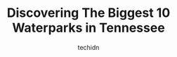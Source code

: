 ---
layout: ampstory
image: https://i0.wp.com/paketmu.com/wp-content/uploads/2023/06/wetlands-water-park-0-in-tennessee-1686367040.jpeg?resize=640,853
author: techidn
featured: false
description: Explore the diverse Waterpark scene in Tennessee, home to an incredible selection of 10 establishments catering to every taste. Whether youre in search of iconic favorites or undiscovered t
title: Discovering The Biggest 10 Waterparks in Tennessee
cover:
   title: Discovering The Biggest 10 Waterparks in Tennessee
   subtitle: RICKPATE
   background: https://paketmu.com/wp-content/uploads/2023/06/wetlands-water-park-0-in-tennessee-1686367040.jpeg

pages: 
 - layout: thirds
   top: <h1>#1 Dollywood</h1>
   bottom: "<p>We really enjoyed Dollywood, our first visit. 9 of us went, ages 2 to 60, and we all really had a great time. From roller-coasters to shops and shows....everyone was happ</p>"
   background: https://paketmu.com/wp-content/uploads/2023/06/wetlands-water-park-1-in-tennessee-1686367041.jpeg
   backgroundblur: true
 - layout: thirds
   top: <h1>#2 Wilderness at the Smokies</h1>
   bottom: "<p>Well this place is pretty awesome. 2 adults, 2 kids stayed 3 nights and it ended up costing about $ told including food. I love the wristband as the room key and used it </p>"
   background: https://paketmu.com/wp-content/uploads/2023/06/wetlands-water-park-2-in-tennessee-1686367042.jpeg
   cta:
      link: https://paketmu.com/discovering-the-biggest-10-waterparks-in-tennessee/
      text: Discovering The Biggest 10 Waterparks in Tennessee
 - layout: thirds
   top: <h1>#3 Lake Winnepesaukah Amusement Park</h1>
   bottom: "<p>Pretty good for what it is. Think of it less as a amusement park and more of a state fair  that doesnt move and youll have the right idea. Doesnt cost a lot but gettin</p>"
   background: https://paketmu.com/wp-content/uploads/2023/06/wetlands-water-park-3-in-tennessee-1686367043.jpeg
   cta:
      link: https://paketmu.com/discovering-the-biggest-10-waterparks-in-tennessee/
      text: Discovering The Biggest 10 Waterparks in Tennessee
 - layout: thirds
   top: <h1>#4 Nashville Shores Lakeside Resort</h1>
   bottom: "<p>4001 Bell Rd, Hermitage, TN 37076, United States</p>"
   background: https://images.unsplash.com/photo-1561679660-d00ee1e0dc8e?ixlib=rb-4.0.3&ixid=MnwxMjA3fDB8MHxwaG90by1wYWdlfHx8fGVufDB8fHx8&auto=format&fit=crop&w=640&h=853&q=80
   cta:
      link: https://paketmu.com/discovering-the-biggest-10-waterparks-in-tennessee/
      text: Discovering The Biggest 10 Waterparks in Tennessee
 - layout: thirds
   top: <h1>#5 Dollywoods Splash Country</h1>
   bottom: "<p>2700 Dollywood Parks Blvd, Pigeon Forge, TN 37863, United States</p>"
   background: https://images.unsplash.com/photo-1533735380053-eb8d0759b24a?ixlib=rb-4.0.3&ixid=MnwxMjA3fDB8MHxwaG90by1wYWdlfHx8fGVufDB8fHx8&auto=format&fit=crop&w=640&h=853&q=80
   cta:
      link: https://paketmu.com/discovering-the-biggest-10-waterparks-in-tennessee/
      text: Discovering The Biggest 10 Waterparks in Tennessee
 - layout: thirds
   top: <h1>#6 Country Cascades Waterpark Resort</h1>
   bottom: "<p>204 Sharon Dr, Pigeon Forge, TN 37863, United States</p>"
   background: https://images.unsplash.com/photo-1540457036297-448b6b99e91c?ixlib=rb-4.0.3&ixid=MnwxMjA3fDB8MHxwaG90by1wYWdlfHx8fGVufDB8fHx8&auto=format&fit=crop&w=640&h=853&q=80
   cta:
      link: https://paketmu.com/discovering-the-biggest-10-waterparks-in-tennessee/
      text: Discovering The Biggest 10 Waterparks in Tennessee
 - layout: thirds
   top: <h1>#7 Soaky Mountain Waterpark</h1>
   bottom: "<p>175 Gists Creek Rd, Sevierville, TN 37876, United States</p>"
   background: https://images.unsplash.com/photo-1496096265110-f83ad7f96608?ixlib=rb-4.0.3&ixid=MnwxMjA3fDB8MHxwaG90by1wYWdlfHx8fGVufDB8fHx8&auto=format&fit=crop&w=640&h=853&q=80
   cta:
      link: https://paketmu.com/discovering-the-biggest-10-waterparks-in-tennessee/
      text: Discovering The Biggest 10 Waterparks in Tennessee
 - layout: thirds
   middle: Continue reading...
   background: https://plus.unsplash.com/premium_photo-1664640458616-3c74f8cb4589?ixlib=rb-4.0.3&ixid=MnwxMjA3fDB8MHxwaG90by1wYWdlfHx8fGVufDB8fHx8&auto=format&fit=crop&w=640&h=853&q=80
   cta:
      link: https://paketmu.com/discovering-the-biggest-10-waterparks-in-tennessee/
      text: Discovering The Biggest 10 Waterparks in Tennessee
      
---